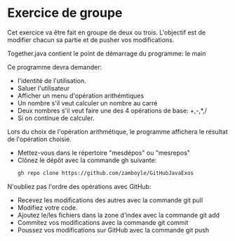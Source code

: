 # Exercice  de groupe
Cet exercice va être fait en groupe de deux ou trois.
L'objectif est de modifier chacun sa partie et de pusher vos modifications.

Together.java contient le point de démarrage du programme: le main

Ce programme devra demander:
- l'identité de l'utilisation.
- Saluer l'utilisateur
- Afficher un menu d'opération arithémtiques
- Un nombre s'il veut calculer un nombre au carré
- Deux nombres s'il veut faire une des 4 opérations de base: +,-,*,/
- Si on continue de calculer.

Lors du choix de l'opération arithmétique, le programme affichera le résultat de l'opération choisie.

- Mettez-vous dans le répertoire "mesdépos" ou "mesrepos"
- Clônez le dépôt avec la commande gh suivante:
    ```bash
    gh repo clone https://github.com/zamboyle/GitHubJavaExos
    ```

N'oubliez pas l'ordre des opérations avec GitHub:
- Recevez les modifications des autres avec la commande git pull
- Modifiez votre code.
- Ajoutez le/les fichiers dans la zone d'index avec la commande git add
- Commitez vos modifications avec la commande git commit
- Poussez vos modifications sur GitHub avec la commande git push

